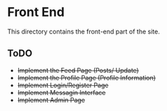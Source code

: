 # Front End

This directory contains the front-end part of the site. 

## ToDO

- ~~Implement the Feed Page (Posts/ Update)~~
- ~~Implement the Profile Page (Profile Information)~~
- ~~Implement Login/Register Page~~
- ~~Implement Messagin Interface~~
- ~~Implement Admin Page~~
